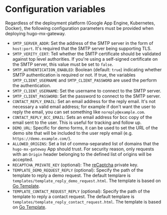 # Configuration variables

Regardless of the deployment platform (Google App Engine, Kubernetes, Docker), the following configuration parameters must be provided when deploying hugo-mx-gateway.

* `SMTP_SERVER_ADDR`: Set the address of the SMTP server in the form of `host:port`. It's required that the SMTP server being supporting TLS.
* `SMTP_VERITY_CERT`: Tell whether the SMTP certificate should be validated against top level authorities. If you're using a self-signed certificate on the SMTP server, this value must be set to `false`.
* `SMTP_AUTHENTICATION_ENABLED`: Boolean (default: `true`) indicating whether SMTP authentication is required or not. If true, the variables `SMTP_CLIENT_USERNAME` and `SMTP_CLIENT_PASSWORD` are used the perform the authentication.
* `SMTP_CLIENT_USERNAME`: Set the username to connect to the SMTP server.
* `SMTP_CLIENT_PASSWORD`: Set the password to connect to the SMTP server.
* `CONTACT_REPLY_EMAIL`: Set an email address for the reply email. It's not necessary a valid email address; for example if don't want the user to reply the email, you can set something like `noreply@example.com`.
* `CONTACT_REPLY_BCC_EMAIL`: Sets an email address for bcc copy of the email sent to the user. This is useful for tracking and follow up.
* `DEMO_URL`: Specific for demo forms, it can be used to set the URL of the demo site that will be included to the user reply email (e.g. `https://demo.example.com/`). 
* `ALLOWED_ORIGINS`: Set a list of comma-separated list of domains that the `hugo-mx-gateway` App should trust. For security reason, only requests with an `Origin` header belonging to the defined list of origins will be accepted.
* `RECAPTCHA_PRIVATE_KEY` (optional): The [reCaptcha](https://www.google.com/recaptcha/intro/v3.html) private key.
* `TEMPLATE_DEMO_REQUEST_REPLY` (optional): Specify the path of the template to reply a demo request. The default templare is `templates/template_reply_demo_request.html`. The template is based on [Go Template](https://golang.org/pkg/text/template/). 
* `TEMPLATE_CONTACT_REQUEST_REPLY` (optional): Specify the path of the template to reply a contact request. The default templare is `templates/template_reply_contact_request.html`. The template is based on [Go Template](https://golang.org/pkg/text/template/). 
